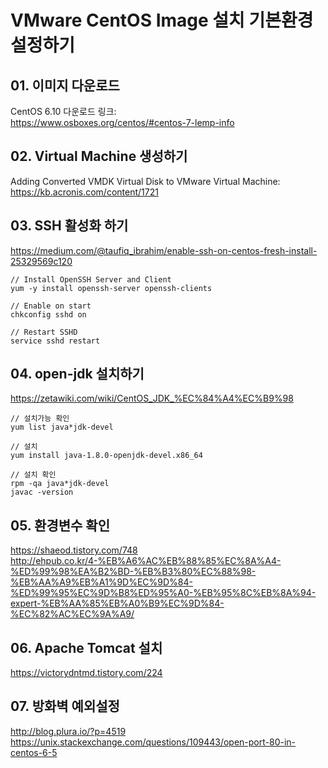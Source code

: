 # VMware CentOS Image 설치 기본환경 설정하기

## 01. 이미지 다운로드
CentOS 6.10 다운로드 링크:  
https://www.osboxes.org/centos/#centos-7-lemp-info

## 02. Virtual Machine 생성하기
Adding Converted VMDK Virtual Disk to VMware Virtual Machine:  
https://kb.acronis.com/content/1721

## 03. SSH 활성화 하기
https://medium.com/@taufiq_ibrahim/enable-ssh-on-centos-fresh-install-25329569c120
```
// Install OpenSSH Server and Client
yum -y install openssh-server openssh-clients

// Enable on start
chkconfig sshd on

// Restart SSHD
service sshd restart
```

## 04. open-jdk 설치하기
https://zetawiki.com/wiki/CentOS_JDK_%EC%84%A4%EC%B9%98
```
// 설치가능 확인
yum list java*jdk-devel

// 설치
yum install java-1.8.0-openjdk-devel.x86_64

// 설치 확인
rpm -qa java*jdk-devel
javac -version 
```

## 05. 환경변수 확인
https://shaeod.tistory.com/748   
http://ehpub.co.kr/4-%EB%A6%AC%EB%88%85%EC%8A%A4-%ED%99%98%EA%B2%BD-%EB%B3%80%EC%88%98-%EB%AA%A9%EB%A1%9D%EC%9D%84-%ED%99%95%EC%9D%B8%ED%95%A0-%EB%95%8C%EB%8A%94-expert-%EB%AA%85%EB%A0%B9%EC%9D%84-%EC%82%AC%EC%9A%A9/

## 06. Apache Tomcat 설치
https://victorydntmd.tistory.com/224

## 07. 방화벽 예외설정
http://blog.plura.io/?p=4519  
https://unix.stackexchange.com/questions/109443/open-port-80-in-centos-6-5
